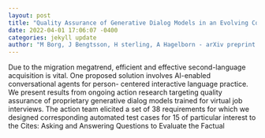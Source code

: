 ```yaml
--- 
layout: post 
title: "Quality Assurance of Generative Dialog Models in an Evolving Conversational Agent Used for Swedish Language Practice" 
date: 2022-04-01 17:06:07 -0400 
categories: jekyll update 
author: "M Borg, J Bengtsson, H sterling, A Hagelborn - arXiv preprint arXiv , 2022" 
--- 
```

Due to the migration megatrend, efficient and effective second-language acquisition is vital. One proposed solution involves AI-enabled conversational agents for person- centered interactive language practice. We present results from ongoing action research targeting quality assurance of proprietary generative dialog models trained for virtual job interviews. The action team elicited a set of 38 requirements for which we designed corresponding automated test cases for 15 of particular interest to the Cites: Asking and Answering Questions to Evaluate the Factual